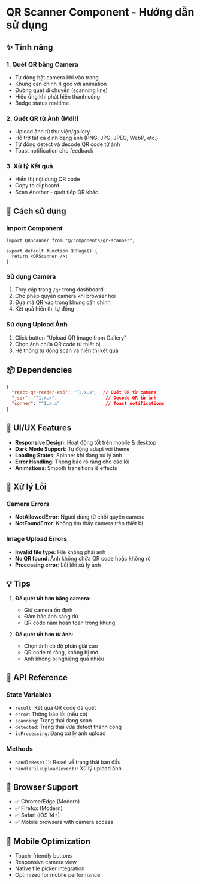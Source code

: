 # QR Scanner Component - Hướng dẫn sử dụng

## ✨ Tính năng

### 1. Quét QR bằng Camera
- Tự động bật camera khi vào trang
- Khung căn chỉnh 4 góc với animation
- Đường quét di chuyển (scanning line)
- Hiệu ứng khi phát hiện thành công
- Badge status realtime

### 2. Quét QR từ Ảnh (Mới!)
- Upload ảnh từ thư viện/gallery
- Hỗ trợ tất cả định dạng ảnh (PNG, JPG, JPEG, WebP, etc.)
- Tự động detect và decode QR code từ ảnh
- Toast notification cho feedback

### 3. Xử lý Kết quả
- Hiển thị nội dung QR code
- Copy to clipboard
- Scan Another - quét tiếp QR khác

## 🚀 Cách sử dụng

### Import Component
```tsx
import QRScanner from "@/components/qr-scanner";

export default function QRPage() {
  return <QRScanner />;
}
```

### Sử dụng Camera
1. Truy cập trang `/qr` trong dashboard
2. Cho phép quyền camera khi browser hỏi
3. Đưa mã QR vào trong khung căn chỉnh
4. Kết quả hiển thị tự động

### Sử dụng Upload Ảnh
1. Click button "Upload QR Image from Gallery"
2. Chọn ảnh chứa QR code từ thiết bị
3. Hệ thống tự động scan và hiển thị kết quả

## 📦 Dependencies

```json
{
  "react-qr-reader-es6": "^1.x.x",  // Quét QR từ camera
  "jsqr": "^1.x.x",                  // Decode QR từ ảnh
  "sonner": "^1.x.x"                 // Toast notifications
}
```

## 🎨 UI/UX Features

- **Responsive Design**: Hoạt động tốt trên mobile & desktop
- **Dark Mode Support**: Tự động adapt với theme
- **Loading States**: Spinner khi đang xử lý ảnh
- **Error Handling**: Thông báo rõ ràng cho các lỗi
- **Animations**: Smooth transitions & effects

## 🔧 Xử lý Lỗi

### Camera Errors
- **NotAllowedError**: Người dùng từ chối quyền camera
- **NotFoundError**: Không tìm thấy camera trên thiết bị

### Image Upload Errors
- **Invalid file type**: File không phải ảnh
- **No QR found**: Ảnh không chứa QR code hoặc không rõ
- **Processing error**: Lỗi khi xử lý ảnh

## 💡 Tips

1. **Để quét tốt hơn bằng camera**:
   - Giữ camera ổn định
   - Đảm bảo ánh sáng đủ
   - QR code nằm hoàn toàn trong khung

2. **Để quét tốt hơn từ ảnh**:
   - Chọn ảnh có độ phân giải cao
   - QR code rõ ràng, không bị mờ
   - Ảnh không bị nghiêng quá nhiều

## 🔄 API Reference

### State Variables
- `result`: Kết quả QR code đã quét
- `error`: Thông báo lỗi (nếu có)
- `scanning`: Trạng thái đang scan
- `detected`: Trạng thái vừa detect thành công
- `isProcessing`: Đang xử lý ảnh upload

### Methods
- `handleReset()`: Reset về trạng thái ban đầu
- `handleFileUpload(event)`: Xử lý upload ảnh

## 🎯 Browser Support

- ✅ Chrome/Edge (Modern)
- ✅ Firefox (Modern)
- ✅ Safari (iOS 14+)
- ✅ Mobile browsers with camera access

## 📱 Mobile Optimization

- Touch-friendly buttons
- Responsive camera view
- Native file picker integration
- Optimized for mobile performance
